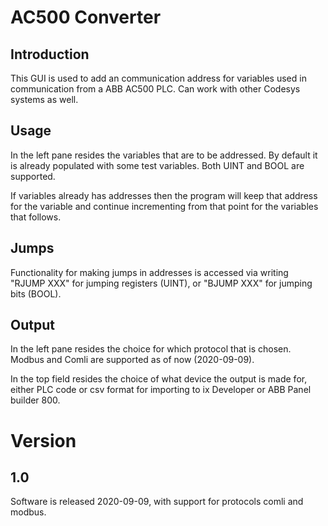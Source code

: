 # AC500 Converter
## Introduction
This GUI is used to add an communication address for variables used in communication from a ABB AC500 PLC. Can work with other Codesys systems as well.
## Usage
In the left pane resides the variables that are to be addressed. By default it is already populated with some test variables. Both UINT and BOOL are supported.

If variables already has addresses then the program will keep that address for the variable and continue incrementing from that point for the variables that follows.
## Jumps
Functionality for making jumps in addresses is accessed via writing "RJUMP XXX" for jumping registers (UINT), or "BJUMP XXX" for jumping bits (BOOL).
## Output
In the left pane resides the choice for which protocol that is chosen. Modbus and Comli are supported as of now (2020-09-09).

In the top field resides the choice of what device the output is made for, either PLC code or csv format for importing to ix Developer or ABB Panel builder 800.

# Version
## 1.0
Software is released 2020-09-09, with support for protocols comli and modbus.